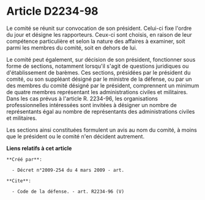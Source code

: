 # Article D2234-98

Le comité se réunit sur convocation de son président. Celui-ci fixe l'ordre du jour et désigne les rapporteurs. Ceux-ci sont
choisis, en raison de leur compétence particulière et selon la nature des affaires à examiner, soit parmi les membres du
comité, soit en dehors de lui. 

Le comité peut également, sur décision de son président, fonctionner sous forme de sections, notamment lorsqu'il s'agit de
questions juridiques ou d'établissement de barèmes. Ces sections, présidées par le président du comité, ou son suppléant
désigné par le ministre de la défense, ou par un des membres du comité désigné par le président, comprennent un minimum de
quatre membres représentant les administrations civiles et militaires. Dans les cas prévus à l'article R. 2234-96, les
organisations professionnelles intéressées sont invitées à désigner un nombre de représentants égal au nombre de
représentants des administrations civiles et militaires. 

Les sections ainsi constituées formulent un avis au nom du comité, à moins que le président ou le comité n'en décident
autrement.

**Liens relatifs à cet article**

	**Créé par**:

	  - Décret n°2009-254 du 4 mars 2009 - art.

	**Cite**:

	  - Code de la défense. - art. R2234-96 (V)
